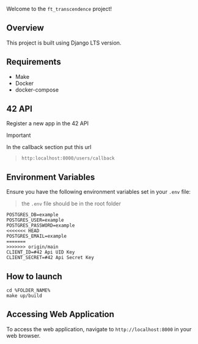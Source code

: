 Welcome to the `ft_transcendence` project!

## Overview

This project is built using Django LTS version.

## Requirements
- Make
- Docker
- docker-compose

## 42 API
Register a new app in the 42 API
>[!IMPORTANT]
> In the callback section put this url
>>```http:localhost:8000/users/callback```

## Environment Variables

Ensure you have the following environment variables set in your `.env` file:
> the `.env` file should be in the root folder

```env
POSTGRES_DB=example
POSTGRES_USER=example
POSTGRES_PASSWORD=example
<<<<<<< HEAD
POSTGRES_EMAIL=example
=======
>>>>>>> origin/main
CLIENT_ID=#42 Api UID Key
CLIENT_SECRET=#42 Api Secret Key
```

## How to launch
```
cd %FOLDER_NAME%
make up/build
```


## Accessing Web Application

To access the web application, navigate to `http://localhost:8000` in your web browser.
